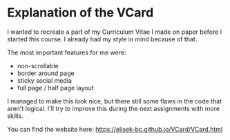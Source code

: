 # Explanation of the VCard

I wanted to recreate a part of my Curriculum Vitae I made on paper before I started this course.
I already had my style in mind because of that.

The most important features for me were:
- non-scrollable
- border around page
- sticky social media
- full page / half page layout

I managed to make this look nice, but there still some flaws in the code that aren't logical. I'll try to improve this during the next assignments with more skills.

You can find the website here: https://elisek-bc.github.io/VCard/VCard.html
